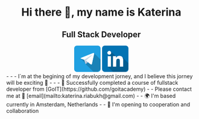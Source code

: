  <div align="center">
      <h1>Hi there 👋, my name is Katerina</h1>
      <h2>Full Stack Developer</h2>
    </div>
    <div align="center">
      <a href="https://t.me/Katerina_Riabukh"
        ><img
          src="./images/telegram_icon-icons.com_53603.png"
          alt="telegram"
          width="70"
          height="70"
      /></a>
      <a href="https://linkedin.com/in/katerinariabukh"
        ><img
          src="./images/linkedin_icon-icons.com_53609.png"
          alt="linkedin"
          width="70"
          height="70"
      /></a>
    </div>
 -
 -
 -
 I`m at the begining of my development jorney, and I believe this jorney will be exciting 🌟
-
-
- 🏫 Successfully completed a course of fullstack developer from [GoIT](https://github.com/goitacademy)
- 
- Please contact me at 📧 [email](mailto:katerina.riabukh@gmail.com)
- 
- 🌍 I'm based currently in Amsterdam, Netherlands
- 
- 🤝 I'm opening to cooperation and collaboration


